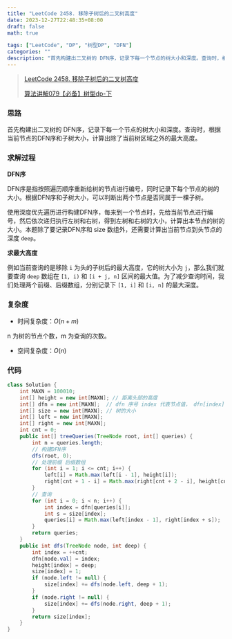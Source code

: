 ```yaml
---
title: "LeetCode 2458. 移除子树后的二叉树高度"
date: 2023-12-27T22:48:35+08:00
draft: false
math: true

tags: ["LeetCode", "DP", "树型DP", "DFN"]
categories: ""
description: "首先构建出二叉树的 DFN序，记录下每一个节点的树大小和深度。查询时，根据当前节点的DFN序和子树大小，计算出除了当前树区域之外的最大高度。"
---
```


> [LeetCode 2458. 移除子树后的二叉树高度](https://leetcode.cn/problems/height-of-binary-tree-after-subtree-removal-queries/)
>
> [算法讲解079【必备】树型dp-下](https://www.bilibili.com/video/BV1ae411f7AC/)

### 思路

首先构建出二叉树的 DFN序，记录下每一个节点的树大小和深度。查询时，根据当前节点的DFN序和子树大小，计算出除了当前树区域之外的最大高度。

### 求解过程

**DFN序**

DFN序是指按照遍历顺序重新给树的节点进行编号，同时记录下每个节点的树的大小。根据DFN序和子树大小，可以判断出两个节点是否同属于一棵子树。

使用深度优先遍历进行构建DFN序，每来到一个节点时，先给当前节点进行编号，然后依次递归执行左树和右树，得到左树和右树的大小，计算出本节点的树的大小。本题除了要记录DFN序和 size 数组外，还需要计算出当前节点到头节点的深度 `deep`。

**求最大高度**

例如当前查询的是移除 `i` 为头的子树后的最大高度，它的树大小为 `j`，那么我们就要查询 `deep` 数组在 `[1, i)` 和 `[i + j, n]` 区间的最大值。为了减少查询时间，我们处理两个前缀、后缀数组，分别记录下 `[1, i]` 和 `[i, n]` 的最大深度。

### 复杂度

- 时间复杂度：$O(n + m)$

n 为树的节点个数，m 为查询的次数。

- 空间复杂度：$O(n)$

### 代码

```java
class Solution {
    int MAXN = 100010;
    int[] height = new int[MAXN]; // 距离头部的高度
    int[] dfn = new int[MAXN];  // dfn 序号 index 代表节点值， dfn[index] 代表序号
    int[] size = new int[MAXN]; // 树的大小
    int[] left = new int[MAXN];
    int[] right = new int[MAXN];
    int cnt = 0;
    public int[] treeQueries(TreeNode root, int[] queries) {
        int n = queries.length;
        // 构建DFN序
        dfs(root, 0);
        // 处理前缀 后缀数组
        for (int i = 1; i <= cnt; i++) {
            left[i] = Math.max(left[i - 1], height[i]);
            right[cnt + 1 - i] = Math.max(right[cnt + 2 - i], height[cnt + 1 - i]);
        }
        // 查询
        for (int i = 0; i < n; i++) {
            int index = dfn[queries[i]];
            int s = size[index];
            queries[i] = Math.max(left[index - 1], right[index + s]);
        }
        return queries;
    }
    public int dfs(TreeNode node, int deep) {
        int index = ++cnt;
        dfn[node.val] = index;
        height[index] = deep;
        size[index] = 1;
        if (node.left != null) {
            size[index] += dfs(node.left, deep + 1);
        }
        if (node.right != null) {
            size[index] += dfs(node.right, deep + 1);
        }
        return size[index];
    }
}
```